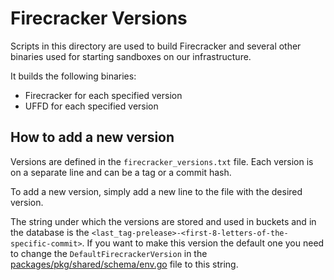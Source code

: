 # Firecracker Versions

Scripts in this directory are used to build Firecracker and several other binaries used for starting sandboxes on our infrastructure.

It builds the following binaries:

- Firecracker for each specified version
- UFFD for each specified version

## How to add a new version

Versions are defined in the `firecracker_versions.txt` file. Each version is on a separate line and can be a tag or a commit hash.

To add a new version, simply add a new line to the file with the desired version.

The string under which the versions are stored and used in buckets and in the database is the `<last_tag-prelease>-<first-8-letters-of-the-specific-commit>`. If you want to make this version the default one you need to change the `DefaultFirecrackerVersion` in the [packages/pkg/shared/schema/env.go](../shared/pkg/schema/env.go) file to this string.
